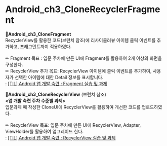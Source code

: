 # Android_ch3_CloneRecyclerFragment
**📖Android_ch3_CloneFragment** <br> RecyclerView를 활용한 코드(브런치 참조)에 리사이클러뷰 아이템 클릭 이벤트를 추가하고, 프래그먼트까지 적용하였다. <br> <br>
✏ Fragment 목표 : 입문 주차에 만든 UI에 Fragment를 활용하여 2개 이상의 화면을 구성한다.<br>
✏ RecyclerView 추가 목표: RecyclerView 아이템에 클릭 이벤트를 추가하여, 사용자가 선택한 아이템에 대한 Detail 정보를 표시합니다.<br>
: [[TIL] Android 앱 개발 숙련 : Fragment 실습 및 과제](https://velog.io/@wiz_hey/TIL-Android-%EC%95%B1-%EA%B0%9C%EB%B0%9C-%EC%88%99%EB%A0%A8-Fragment-%EC%8B%A4%EC%8A%B5-%EB%B0%8F-%EA%B3%BC%EC%A0%9C)





**📖Android_ch3_CloneRecyclerView** (브런치 참조) <br>
**<앱 개발 숙련 주차 수준별 과제>** <br> 입문과제 때 작성한 CloneUI에 RecyclerView를 활용하여 개선한 코드를 업로드하였다. <br> <br>
✏ RecyclerView 목표: 입문 주차에 만든 UI에 RecyclerVIew, Adapter, ViewHolder를 활용하여 업그레이드 한다. <br>
: [[TIL] Android 앱 개발 숙련 : RecyclerView 실습 및 과제](https://velog.io/@wiz_hey/TIL-Android-%EC%95%B1-%EA%B0%9C%EB%B0%9C-%EC%88%99%EB%A0%A8-RecyclerView-%EC%8B%A4%EC%8A%B5-%EB%B0%8F-%EA%B3%BC%EC%A0%9C)

